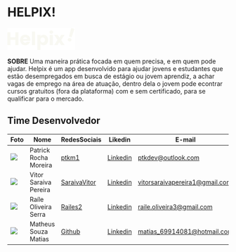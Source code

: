 # HELPIX!

<img src="./src/app/assets/LogoWhite.svg">

**SOBRE**
Uma maneira prática focada em quem precisa, e em quem pode ajudar.
Helpix é um app desenvolvido para ajudar jovens e estudantes que estão desempregados em busca de estágio ou jovem aprendiz, a achar vagas de emprego na área de atuação, dentro dela o jovem pode econtrar cursos gratuitos (fora da plataforma) com e sem certificado,
para se qualificar para o mercado.

## Time Desenvolvedor

Foto | Nome | RedesSociais | Likedin | E-mail
---- | ---- | ------ | ------- | ------
<img src="https://avatars3.githubusercontent.com/u/59058473?s=460&u=25e12ff5fcb6fb5780ef78e9168615da9ce4349c&v=4" width="80px"> | Patrick Rocha Moreira | [ptkm1](https://github.com/ptkm1) | [Linkedin](https://www.linkedin.com/in/ptkm1/) | ptkdev@outlook.com
<img src="https://avatars1.githubusercontent.com/u/55057661?s=460&u=be2618e78e1e56e0ddb9efbd4dcacd4264746d68&v=4" width="80px"> | Vitor Saraiva Pereira | [SaraivaVitor](https://github.com/SaraivaVitor) | [Linkedin](https://www.linkedin.com/in/vitor-pereira-799a421ab) | vitorsaraivapereira1@gmail.com
<img src="https://media-exp1.licdn.com/dms/image/C4E03AQEo3yQwlDrgSg/profile-displayphoto-shrink_800_800/0/1600650486835?e=1648684800&v=beta&t=HsZmCQQJ_r63QBTJgw_VTI4qrawKk1cXJNC-rUv0-MA" width="80px"> | Raíle Oliveira Serra | [Railes2](https://behance.net/railes2) | [Linkedin](https://www.linkedin.com/in/raile-oliveira/) | raile.oliveira3@gmail.com
<img src="https://avatars.githubusercontent.com/u/65677371?v=4" width="80px"> | Matheus Souza Matias | [Github](https://github.com/matias96321) | [Linkedin](https://www.linkedin.com/in/matheus-matias-011bb5197/) | matias_69914081@hotmail.com

<br>

